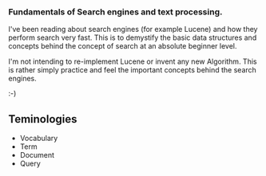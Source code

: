 ### Fundamentals of Search engines and text processing.

I've been reading about search engines (for example Lucene) and how they perform search very fast.
This is to demystify the basic data structures and concepts behind the concept of search at an absolute beginner level.

I'm not intending to re-implement Lucene or invent any new Algorithm. This is rather simply practice and feel the important concepts behind the search engines.

:-)

## Teminologies
 
 * Vocabulary
 * Term
 * Document
 * Query

